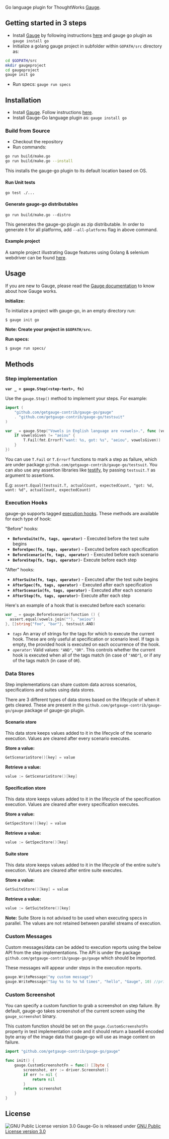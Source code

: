 Go language plugin for ThoughtWorks [Gauge](http://getgauge.io).

## Getting started in 3 steps
* Install [Gauge](http://gauge.org) by following instructions [here](https://docs.gauge.org/getting_started/installing-gauge.html) and gauge go plugin as `gauge install go`
* Initialize a golang gauge project in subfolder within `GOPATH/src` directory as: 
```sh
cd $GOPATH/src
mkdir gaugeproject
cd gaugeproject
gauge init go
```
* Run specs: `gauge run specs`

## Installation
* Install [Gauge](http://gauge.org). Follow instructions [here](https://docs.gauge.org/getting_started/installing-gauge.html).
* Install Gauge-Go language plugin as: `gauge install go`

### Build from Source
* Checkout the repository
* Run commands:
```sh
go run build/make.go
go run build/make.go --install
```
This installs the gauge-go plugin to its default location based on OS.

#### Run Unit tests

`go test ./...`

#### Generate gauge-go distributables

`go run build/make.go --distro`

This generates the gauge-go plugin as zip distributable. In order to generate it for all platforms, add `--all-platforms` flag in above command.

#### Example project
A sample project illustrating Gauge features using Golang & selenium webdriver can be found [here](https://github.com/getgauge-contrib/gauge-example-go).

## Usage

If you are new to Gauge, please read the [Gauge documentation](https://docs.gauge.org/index.html) to know about how Gauge works.

**Initialize:**

To initialize a project with gauge-go, in an empty directory run:
```sh
$ gauge init go
```
**Note: Create your project in `$GOPATH/src`.**

**Run specs:**

```sh
$ gauge run specs/
```

## Methods

### Step implementation

**`var _ = gauge.Step(<step-text>, fn)`**

Use the `gauge.Step()` method to implement your steps. For example:

```go
import (
    "github.com/getgauge-contrib/gauge-go/gauge"
	. "github.com/getgauge-contrib/gauge-go/testsuit"
)    

var _ = gauge.Step("Vowels in English language are <vowels>.", func (vowelsGiven string) {
    if vowelsGiven != "aeiou" {
        T.Fail(fmt.Errorf("want: %s, got: %s", "aeiou", vowelsGiven))
    }
})
```
You can use `T.Fail` or `T.Errorf` functions to mark a step as failure, which are under package `github.com/getgauge-contrib/gauge-go/testsuit`. You can also use any assertion libraries like [testify](https://github.com/stretchr/testify), by passing `testsuit.T` as argument to assertions.

E.g: `assert.Equal(testsuit.T, actualCount, expectedCount, "got: %d, want: %d", actualCount, expectedCount)`

### Execution Hooks

gauge-go supports tagged [execution hooks](https://docs.gauge.org/writing-specifications.html#execution-hooks). These methods are available for each type of hook:

"Before" hooks:

- **`BeforeSuite(fn, tags, operator)`** - Executed before the test suite begins
- **`BeforeSpec(fn, tags, operator)`** - Executed before each specification
- **`BeforeScenario(fn, tags, operator)`** - Executed before each scenario
- **`BeforeStep(fn, tags, operator)`**- Execute before each step

"After" hooks:

- **`AfterSuite(fn, tags, operator)`** - Executed after the test suite begins
- **`AfterSpec(fn, tags, operator)`** - Executed after each specification
- **`AfterScenario(fn, tags, operator)`** - Executed after each scenario
- **`AfterStep(fn, tags, operator)`**- Execute after each step

Here's an example of a hook that is executed before each scenario:

```go
var _ = gauge.BeforeScenario(function () {
  assert.equal(vowels.join(""), "aeiou")
}, []string{"foo", "bar"}, testsuit.AND)
```

- *`tags`*
An array of strings for the tags for which to execute the current hook. These are only useful at specification or scenario level. If tags is empty, the provided hook is executed on each occurrence of the hook.
- *`operator`*: Valid values: `"AND"`, `"OR"`.
This controls whether the current hook is executed when all of the tags match (in case of `"AND"`), or if any of the tags match (in case of `OR`).

### Data Stores

Step implementations can share custom data across scenarios, specifications and suites using data stores.

There are 3 different types of data stores based on the lifecycle of when it gets cleared. These are present in the `github.com/getgauge-contrib/gauge-go/gauge` package of gauge-go plugin.

#### Scenario store

This data store keeps values added to it in the lifecycle of the scenario execution. Values are cleared after every scenario executes.

**Store a value:**

```go
GetScenarioStore()[key] = value
```

**Retrieve a value:**

```go
value := GetScenarioStore()[key]
```

#### Specification store

This data store keeps values added to it in the lifecycle of the specification execution. Values are cleared after every specification executes.

**Store a value:**

```go
GetSpecStore()[key] = value
```

**Retrieve a value:**

```go
value := GetSpecStore()[key]
```

#### Suite store

This data store keeps values added to it in the lifecycle of the entire suite's execution. Values are cleared after entire suite executes.

**Store a value:**

```go
GetSuiteStore()[key] = value
```

**Retrieve a value:**

```go
value := GetSuiteStore()[key]
```

**Note:** Suite Store is not advised to be used when executing specs in parallel. The values are not retained between parallel streams of execution.

### Custom Messages

Custom messages/data can be added to execution reports using the below API from the step implementations. The API is under the package `github.com/getgauge-contrib/gauge-go/gauge` which should be imported.

These messages will appear under steps in the execution reports.

```go
gauge.WriteMessage("my custom message")
gauge.WriteMessage("Say %s to %s %d times", "hello", "Gauge", 10) //prints: Say hello to Gauge 10 times
```

### Custom Screenshot

You can specify a custom function to grab a screenshot on step failure. By default, gauge-go takes screenshot of the current screen using the `gauge_screenshot` binary.

This custom function should be set on the `gauge.CustomScreenshotFn` property in test implementation code and it should return a base64 encoded byte array of the image data that gauge-go will use as image content on failure.

```go
import "github.com/getgauge-contrib/gauge-go/gauge"

func init() {
	gauge.CustomScreenshotFn = func() []byte {
		screenshot, err := driver.Screenshot()
        if err != nil {
            return nil
        }
		return screenshot
	}
}
```

## License

![GNU Public License version 3.0](http://www.gnu.org/graphics/gplv3-127x51.png)
Gauge-Go is released under [GNU Public License version 3.0](http://www.gnu.org/licenses/gpl-3.0.txt)
